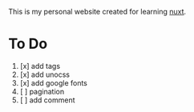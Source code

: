 
This is my personal website created for learning [nuxt](https://v3.nuxtjs.org).

# To Do

1. [x] add tags
2. [x] add unocss
3. [x] add google fonts
4. [ ] pagination
5. [ ] add comment

